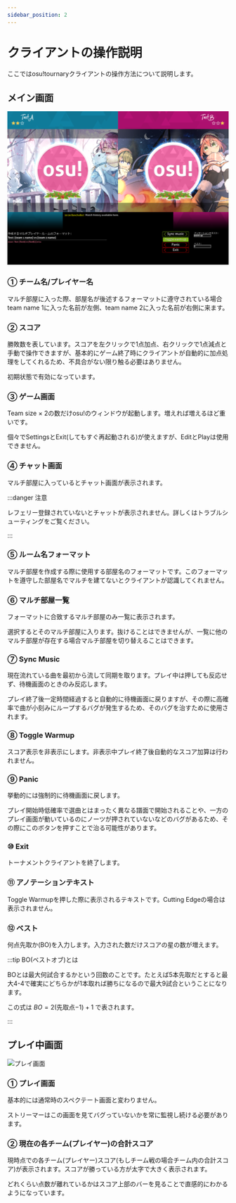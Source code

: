 ```yaml
---
sidebar_position: 2
---
```


# クライアントの操作説明

ここではosu!tournaryクライアントの操作方法について説明します。

## メイン画面

![メイン画面](/img/osu_tournary/main.png)

### ① チーム名/プレイヤー名

マルチ部屋に入った際、部屋名が後述するフォーマットに遵守されている場合team name 1に入った名前が左側、team name 2に入った名前が右側に来ます。

### ② スコア

勝敗数を表しています。スコアを左クリックで1点加点、右クリックで1点減点と手動で操作できますが、基本的にゲーム終了時にクライアントが自動的に加点処理をしてくれるため、不具合がない限り触る必要はありません。

初期状態で有効になっています。

### ③ ゲーム画面

Team size × 2の数だけosu!のウィンドウが起動します。増えれば増えるほど重いです。

個々でSettingsとExit(してもすぐ再起動される)が使えますが、EditとPlayは使用できません。

### ④ チャット画面

マルチ部屋に入っているとチャット画面が表示されます。

:::danger 注意

レフェリー登録されていないとチャットが表示されません。詳しくはトラブルシューティングをご覧ください。

:::

### ⑤ ルーム名フォーマット

マルチ部屋を作成する際に使用する部屋名のフォーマットです。このフォーマットを遵守した部屋名でマルチを建てないとクライアントが認識してくれません。

### ⑥ マルチ部屋一覧

フォーマットに合致するマルチ部屋のみ一覧に表示されます。

選択するとそのマルチ部屋に入ります。抜けることはできませんが、一覧に他のマルチ部屋が存在する場合マルチ部屋を切り替えることはできます。

### ⑦ Sync Music

現在流れている曲を最初から流して同期を取ります。プレイ中は押しても反応せず、待機画面のときのみ反応します。

プレイ終了後一定時間経過すると自動的に待機画面に戻りますが、その際に高確率で曲が小刻みにループするバグが発生するため、そのバグを治すために使用されます。

### ⑧ Toggle Warmup

スコア表示を非表示にします。非表示中プレイ終了後自動的なスコア加算は行われません。

### ⑨ Panic

挙動的には強制的に待機画面に戻します。

プレイ開始時低確率で選曲とはまったく異なる譜面で開始されることや、一方のプレイ画面が動いているのにノーツが押されていないなどのバグがあるため、その際にこのボタンを押すことで治る可能性があります。

### ⑩ Exit

トーナメントクライアントを終了します。

### ⑪ アノテーションテキスト

Toggle Warmupを押した際に表示されるテキストです。Cutting Edgeの場合は表示されません。

### ⑫ ベスト

何点先取か(BO)を入力します。入力された数だけスコアの星の数が増えます。

:::tip BO(ベストオブ)とは

BOとは最大何試合するかという回数のことです。たとえば5本先取だとすると最大4-4で確実にどちらかが1本取れば勝ちになるので最大9試合ということになります。

この式は $BO=2($先取点$-1)+1$ で表されます。

:::

## プレイ中画面

![プレイ画面](/img/osu_tournary/gameplay.png)

### ① プレイ画面

基本的には通常時のスペクテート画面と変わりません。

ストリーマーはこの画面を見てバグっていないかを常に監視し続ける必要があります。

### ② 現在の各チーム(プレイヤー)の合計スコア

現時点での各チーム(プレイヤー)スコア(もしチーム戦の場合チーム内の合計スコア)が表示されます。スコアが勝っている方が太字で大きく表示されます。

どれくらい点数が離れているかはスコア上部のバーを見ることで直感的にわかるようになっています。
